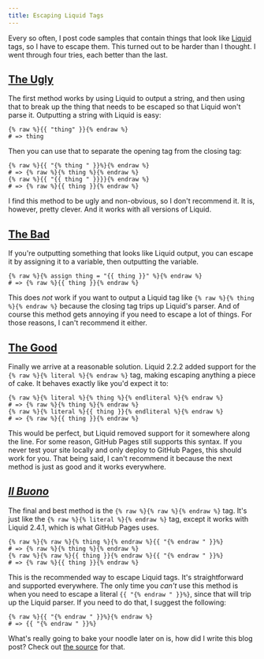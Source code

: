 ```yaml
---
title: Escaping Liquid Tags
---
```


Every so often, I post code samples that contain things that look like
[Liquid][1] tags, so I have to escape them. This turned out to be harder than I
thought. I went through four tries, each better than the last.

## [The Ugly][2]

The first method works by using Liquid to output a string, and then using that
to break up the thing that needs to be escaped so that Liquid won't parse it.
Outputting a string with Liquid is easy:

    {% raw %}{{ "thing" }}{% endraw %}
    # => thing

Then you can use that to separate the opening tag from the closing tag:

    {% raw %}{{ "{% thing " }}%}{% endraw %}
    # => {% raw %}{% thing %}{% endraw %}
    {% raw %}{{ "{{ thing " }}}}{% endraw %}
    # => {% raw %}{{ thing }}{% endraw %}

I find this method to be ugly and non-obvious, so I don't recommend it. It is,
however, pretty clever. And it works with all versions of Liquid.

## [The Bad][3]

If you're outputting something that looks like Liquid output, you can escape it
by assigning it to a variable, then outputting the variable.

    {% raw %}{% assign thing = "{{ thing }}" %}{% endraw %}
    # => {% raw %}{{ thing }}{% endraw %}

This does *not* work if you want to output a Liquid tag like
`{% raw %}{% thing %}{% endraw %}` because the closing tag trips up Liquid's
parser. And of course this method gets annoying if you need to escape a lot of
things. For those reasons, I can't recommend it either.

## [The Good][4]

Finally we arrive at a reasonable solution. Liquid 2.2.2 added support for the
`{% raw %}{% literal %}{% endraw %}` tag, making escaping anything a piece of
cake. It behaves exactly like you'd expect it to:

    {% raw %}{% literal %}{% thing %}{% endliteral %}{% endraw %}
    # => {% raw %}{% thing %}{% endraw %}
    {% raw %}{% literal %}{{ thing }}{% endliteral %}{% endraw %}
    # => {% raw %}{{ thing }}{% endraw %}

This would be perfect, but Liquid removed support for it somewhere along the
line. For some reason, GitHub Pages still supports this syntax. If you never
test your site locally and only deploy to GitHub Pages, this should work for
you. That being said, I can't recommend it because the next method is just as
good and it works everywhere.

## *[Il Buono][5]*

The final and best method is the `{% raw %}{% raw %}{% endraw %}` tag. It's
just like the `{% raw %}{% literal %}{% endraw %}` tag, except it works with
Liquid 2.4.1, which is what GitHub Pages uses.

    {% raw %}{% raw %}{% thing %}{% endraw %}{{ "{% endraw " }}%}
    # => {% raw %}{% thing %}{% endraw %}
    {% raw %}{% raw %}{{ thing }}{% endraw %}{{ "{% endraw " }}%}
    # => {% raw %}{{ thing }}{% endraw %}

This is the recommended way to escape Liquid tags. It's straightforward and
supported everywhere. The only time you *can't* use this method is when you
need to escape a literal `{{ "{% endraw " }}%}`, since that will trip up the
Liquid parser. If you need to do that, I suggest the following:

    {% raw %}{{ "{% endraw " }}%}{% endraw %}
    # => {{ "{% endraw " }}%}

What's really going to bake your noodle later on is, how did I write this blog
post? Check out [the source][6] for that.

[1]: http://liquidmarkup.org
[2]: http://stackoverflow.com/questions/3426182/how-to-escape-liquid-template-tags
[3]: http://stackoverflow.com/questions/3330979/outputting-literal-curly-braces-in-liquid-templates
[4]: http://stackoverflow.com/questions/11676027/jekyll-page-failing-on-github-but-works-successfully-locally-with-safe-flag
[5]: http://wiki.shopify.com/UsingLiquid#No_Liquid_Zone:_the_raw_tag
[6]: https://raw.github.com/tfausak/tfausak.github.io/master/_posts/2013-02-03-escaping-liquid-tags.md
